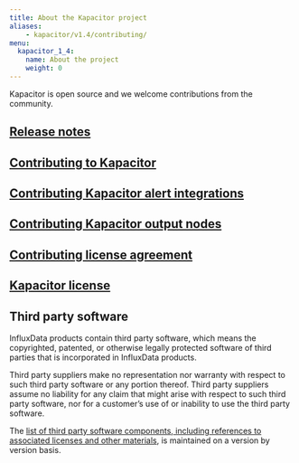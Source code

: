 ```yaml
---
title: About the Kapacitor project
aliases:
    - kapacitor/v1.4/contributing/
menu:
  kapacitor_1_4:
    name: About the project
    weight: 0
---
```


Kapacitor is open source and we welcome contributions from the community.

## [Release notes](/kapacitor/v1.4/about_the_project/releasenotes-changelog/)

## [Contributing to Kapacitor](https://github.com/influxdata/kapacitor/blob/master/CONTRIBUTING.md)

## [Contributing Kapacitor alert integrations](https://github.com/influxdata/kapacitor/blob/master/alert/HANDLERS.md)

## [Contributing Kapacitor output nodes](/kapacitor/v1.4/about_the_project/custom_output/)

## [Contributing license agreement](https://influxdata.com/community/cla/)

## [Kapacitor license](https://github.com/influxdata/kapacitor/blob/master/LICENSE)

## Third party software
InfluxData products contain third party software, which means the copyrighted, patented, or otherwise legally protected
software of third parties that is incorporated in InfluxData products.

Third party suppliers make no representation nor warranty with respect to such third party software or any portion thereof.
Third party suppliers assume no liability for any claim that might arise with respect to such  third party software, nor for a
customer’s use of or inability to use the  third party software.

The [list of third party software components, including references to associated licenses and other materials](https://github.com/influxdata/kapacitor/blob/master/LICENSE_OF_DEPENDENCIES.md), is maintained on a version by version basis.
